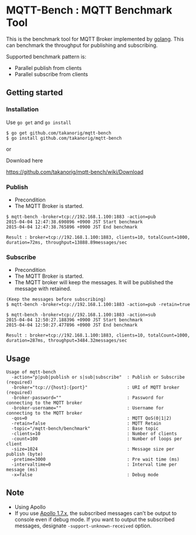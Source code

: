 # MQTT-Bench : MQTT Benchmark Tool
This is the benchmark tool for MQTT Broker implemented by [golang](https://golang.org/).
This can benchmark the throughput for publishing and subscribing.

Supported benchmark pattern is:
* Parallel publish from clients
* Parallel subscribe from clients

## Getting started
### Installation

Use ```go get``` and ```go install```

```
$ go get github.com/takanorig/mqtt-bench
$ go install github.com/takanorig/mqtt-bench
```

or 

Download here

https://github.com/takanorig/mqtt-bench/wiki/Download

### Publish
* Precondition
 * The MQTT Broker is started.
```
$ mqtt-bench -broker=tcp://192.168.1.100:1883 -action=pub
2015-04-04 12:47:38.690896 +0900 JST Start benchmark
2015-04-04 12:47:38.765896 +0900 JST End benchmark

Result : broker=tcp://192.168.1.100:1883, clients=10, totalCount=1000, duration=72ms, throughput=13888.89messages/sec
```

### Subscribe
* Precondition
 * The MQTT Broker is started.
 * The MQTT broker will keep the messages. It will be published the message with retained.
```
(Keep the messages before subscribing)
$ mqtt-bench -broker=tcp://192.168.1.100:1883 -action=pub -retain=true

$ mqtt-bench -broker=tcp://192.168.1.100:1883 -action=sub
2015-04-04 12:50:27.188396 +0900 JST Start benchmark
2015-04-04 12:50:27.477896 +0900 JST End benchmark

Result : broker=tcp://192.168.1.100:1883, clients=10, totalCount=1000, duration=287ms, throughput=3484.32messages/sec
```

## Usage
```
Usage of mqtt-bench
  -action="p|pub|publish or s|sub|subscribe"  : Publish or Subscribe (required)
  -broker="tcp://{host}:{port}"               : URI of MQTT broker (required)
  -broker-password=""                         : Password for connecting to the MQTT broker
  -broker-username=""                         : Username for connecting to the MQTT broker
  -qos=0                                      : MQTT QoS(0|1|2)
  -retain=false                               : MQTT Retain
  -topic="/mqtt-bench/benchmark"              : Base topic
  -clients=10                                 : Number of clients
  -count=100                                  : Number of loops per client
  -size=1024                                  : Message size per publish (byte)
  -pretime=3000                               : Pre wait time (ms)
  -intervaltime=0                             : Interval time per message (ms)
  -x=false                                    : Debug mode
```

## Note
* Using Apollo
 * If you use [Apollo 1.7.x](http://activemq.apache.org/apollo/), the subscribed messages can't be output to console even if debug mode. If you want to output the subscribed messages, designate ```-support-unknown-received``` option.
